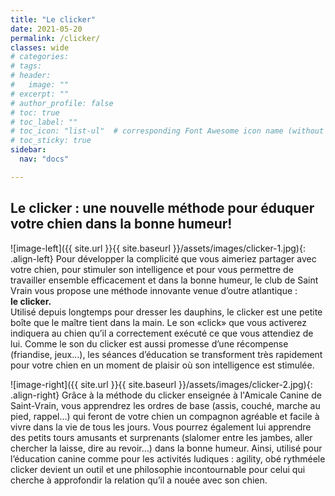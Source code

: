 ```yaml
---
title: "Le clicker"
date: 2021-05-20
permalink: /clicker/
classes: wide
# categories: 
# tags: 
# header:
#   image: ""
# excerpt: ""
# author_profile: false
# toc: true
# toc_label: ""
# toc_icon: "list-ul"  # corresponding Font Awesome icon name (without fa prefix)
# toc_sticky: true
sidebar:
  nav: "docs"

---
```


## Le clicker : une nouvelle méthode pour éduquer votre chien dans la bonne humeur!

![image-left]({{ site.url }}{{ site.baseurl }}/assets/images/clicker-1.jpg){: .align-left} Pour développer la complicité que vous aimeriez partager avec votre chien, pour stimuler son intelligence
et pour vous permettre de travailler ensemble efficacement et dans la bonne humeur,
le club de Saint Vrain vous propose une méthode innovante venue d’outre atlantique :<br>
**le clicker.**
<br>
Utilisé depuis longtemps pour dresser les dauphins,
le clicker est une petite boîte que le maître tient dans la main.
Le son «click» que vous activerez indiquera au chien qu’il a correctement exécuté
ce que vous attendiez de lui.
Comme le son du clicker est aussi promesse d’une récompense (friandise, jeux...), les séances d’éducation se transforment très rapidement
pour votre chien en un moment de plaisir où son intelligence est stimulée.


![image-right]({{ site.url }}{{ site.baseurl }}/assets/images/clicker-2.jpg){: .align-right} Grâce à la méthode du clicker enseignée à l'Amicale Canine de Saint-Vrain, vous apprendrez les ordres de base (assis, couché, marche au pied, rappel…) qui feront de votre chien
un compagnon agréable et facile à vivre dans la vie de tous les jours.
Vous pourrez également lui apprendre des petits tours amusants et surprenants (slalomer entre les jambes, aller chercher la laisse, dire au revoir…) dans la bonne humeur.
Ainsi, utilisé pour l’éducation canine comme pour les activités ludiques : agility, obé rythméele clicker devient un outil et une philosophie incontournable 
pour celui qui cherche à approfondir la relation qu’il a nouée avec son chien.